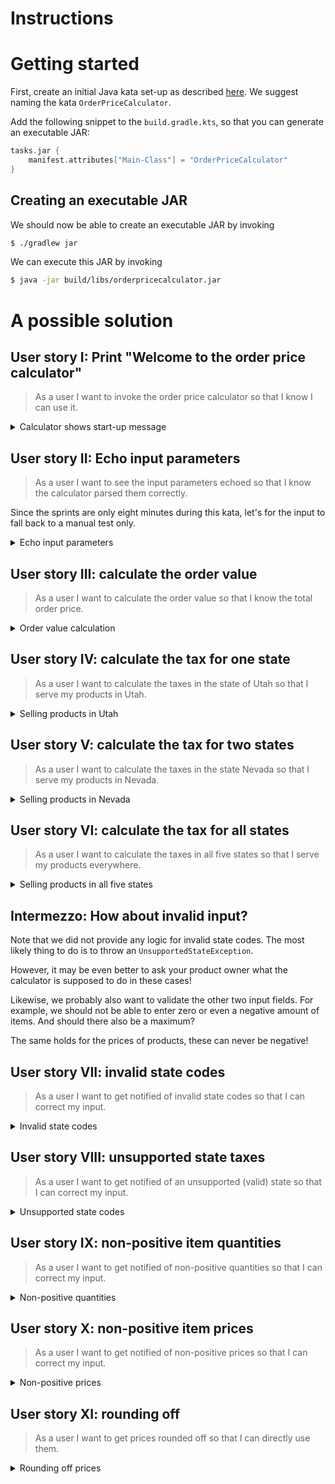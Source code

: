 # Instructions

# Getting started

First, create an initial Java kata set-up as described [here](https://github.com/zhendrikse/tdd/tree/master/cookiecutter).
We suggest naming the kata `OrderPriceCalculator`.

Add the following snippet to the `build.gradle.kts`, so that you can generate an executable JAR:

```kotlin
tasks.jar {
    manifest.attributes["Main-Class"] = "OrderPriceCalculator"
}
```

## Creating an executable JAR

We should now be able to create an executable JAR by invoking

```bash
$ ./gradlew jar
```

We can execute this JAR by invoking

```bash
$ java -jar build/libs/orderpricecalculator.jar
```

# A possible solution

## User story I: Print "Welcome to the order price calculator"

> As a user I want to invoke the order price calculator so that I know I can use it.

<details>
  <summary>Calculator shows start-up message</summary>

Let's write a test first:

```java
class OrderPriceCalculatorTest {
    @Test 
    void calculatorShowsStartUpMessage() {
        OrderPriceCalculator classUnderTest = new OrderPriceCalculator();
        assertEquals(classUnderTest.getStartUpMessage(), "Welcome to the order price calculator!");
    }
}
```

and make it pass

```java
public class OrderPriceCalculator {
    public String getStartUpMessage() {
        return "Welcome to the order price calculator!";
    }
    // ...
```

Also, we need to verify the output when we run the executable JAR file:

```bash
$ java -jar build/libs/orderpricecalculator.jar 
Picked up JAVA_TOOL_OPTIONS:  -Xmx3489m
Welcome to the order price calculator!
```

</details>

## User story II: Echo input parameters

> As a user I want to see the input parameters echoed so that I know the calculator parsed them correctly.

Since the sprints are only eight minutes during this kata, let's for the input to fall back to a manual test only.

<details>
  <summary>Echo input parameters</summary>

Let's collect all parameters into one value (i.e. immutable) object:

```java
public class InputParameters {
    public final int quantity;
    public final double price;
    public final String state;

    public InputParameters(final int quantity, final double price, final String state) {
        this.quantity = quantity;
        this.price = price;
        this.state = state;
    }

    public String toString() {
        return "Quantity: " + quantity + ", Price: " + price + ", State: " + state;
    }
}
```

With this object, we can easily read the input parameters from the command line

```java
    // ...

    public InputParameters readInputParameters() {
        try (Scanner scanner = new Scanner(System.in)) {
            System.out.print("How many items: ");
            Integer numberOfItems = scanner.nextInt();

            System.out.print("Price item: ");
            Double pricePerItem = scanner.nextDouble();

            System.out.print("Two-letter state code: ");
            String stateCode = scanner.next();

            return new InputParameters(numberOfItems, pricePerItem, stateCode);
        }
    }

    public static void main(String[] args) {
        final OrderPriceCalculator calculator = new OrderPriceCalculator();
        System.out.println(calculator.getStartUpMessage());
        System.out.println(calculator.readInputParameters());
    }
}
```
</details>

## User story III: calculate the order value

> As a user I want to calculate the order value so that I know the total order price.

<details>
<summary>Order value calculation</summary>

Let's write a test first!

```java
@Test
void calculatesOrderValue() {
    assertEquals(calculator.calculateOrderValue(2, 345.00), 690.00);
}
```

We can make this test pass by adding the `calculateOrderValue()` method to the production code:

```java
Double calculateOrderValue(final int quantity, final double price) {
    return quantity * price;
}
```

Finally, this should also be echoed on the console:

```java
public static void main(String[] args) {
    final OrderPriceCalculator calculator = new OrderPriceCalculator();
    System.out.println(calculator.getStartUpMessage());

    final InputParameters input = calculator.readInputParameters();
    System.out.println(input);
    System.out.println(calculator.calculateOrderValue(input.quantity, input.price));
}
```
</details>

## User story IV: calculate the tax for one state

> As a user I want to calculate the taxes in the state of Utah so that I serve my products in Utah.

<details>
<summary>Selling products in Utah</summary>

Let's write a test first!

```java
@Test
void calculatesTaxesInUtah() {
    OrderPriceCalculator classUnderTest = new OrderPriceCalculator();
    assertEquals(classUnderTest.calculateTax(new InputParameters(2, 345.00, "UT")), 47.265);
}
```

We can make this test pass by adding the `calculateTax()` method to the production code:

```java
Double calculateTax(final InputParameters input) {
    return calculateOrderValue(input.quantity, input.price) * 6.85 * 0.01;
}
```

Finally, this should also be echoed on the console:

```java
public static void main(String[] args) {
    final OrderPriceCalculator calculator = new OrderPriceCalculator();
    System.out.println(calculator.getStartUpMessage());

    final InputParameters input = calculator.readInputParameters();
    System.out.println(input);
    System.out.println(calculator.calculateTax(input));
}
```

</details>

## User story V: calculate the tax for two states

> As a user I want to calculate the taxes in the state Nevada so that I serve my products in Nevada.

<details>
<summary>Selling products in Nevada</summary>

Let's write a test first!

```java
@Test
void calculatesTaxesInNevada() {
    OrderPriceCalculator classUnderTest = new OrderPriceCalculator();
    assertEquals(classUnderTest.calculateTax(new InputParameters(2, 345.00, "NV")), 55.20);
}
```

We make this test pass easily

```java
public Double calculateTax(final InputParameters input) {
    if (input.state.equals("UT"))
        return calculateOrderValue(input.quantity, input.price) * 6.85 * 0.01;

    return calculateOrderValue(input.quantity, input.price) * 8.00 * 0.01;
}
```

No further changes in the `main()` method are needed at this point.

</details>

## User story VI: calculate the tax for all states

> As a user I want to calculate the taxes in all five states so that I serve my products everywhere.

<details>
<summary>Selling products in all five states</summary>

Let's write a test first!

```java
@Test 
void calculatesTaxesInTexas() {
    assertEquals(calculator.calculateTax(new InputParameters(2, 345.00, "TX")), 43.125);
}
```

We make this test pass by

```java
public Double calculateTax(final InputParameters input) {
    if (input.state.equals("UT"))
        return calculateOrderValue(input.quantity, input.price) * 6.85 * 0.01;
    else if (input.state.equals("TX"))
        return calculateOrderValue(input.quantity, input.price) * 6.25 * 0.01;

    return calculateOrderValue(input.quantity, input.price) * 8.00 * 0.01;
}
```

which can then easily be refactored to

```java
public class OrderPriceCalculator {
    private Map<String, Double> stateTaxMap = new HashMap<>();

    // ...

    public Double calculateTax(final InputParameters input) {
        return calculateOrderValue(input.quantity, input.price) * stateTaxMap.get(input.state) * 0.01;
    }

    public void configure(String state, double tax) {
        stateTaxMap.put(state, tax);
    }

    public static void main(String[] args) {
        final OrderPriceCalculator calculator = new OrderPriceCalculator();
        calculator.configure("UT", 6.85);
        calculator.configure("NV", 8.00);
        calculator.configure("TX", 6.25);
        calculator.configure("AL", 4.00);
        calculator.configure("CA", 8.25);
    
        // ...
```
</details>

## Intermezzo: How about invalid input?

Note that we did not provide any logic for invalid state codes.
The most likely thing to do is to throw an `UnsupportedStateException`.

However, it may be even better to ask your product owner what the calculator
is supposed to do in these cases!

Likewise, we probably also want to validate the other two input fields.
For example, we should not be able to enter zero or even a negative amount
of items. And should there also be a maximum?

The same holds for the prices of products, these can never be
negative!

## User story VII: invalid state codes

> As a user I want to get notified of invalid state codes so that I can correct my input.

<details>
<summary>Invalid state codes</summary>

Let's write a test first!

```java
@Test 
void letsUserKnowThatStateCodeIsinvalid() {
    IllegalArgumentException thrown = assertThrows(
        IllegalArgumentException.class,
        () -> calculator.calculateTax(new InputParameters(2, 345.00, "99")),
        "Expected calculateTax() to throw, but it didn't"
        );
}
```

We can make this test pass by introducing an enumeration for the state codes:

```java
enum State {
    NY,
    TX,
    NV,
    CA,
    AL,
    UT
}
```

And removing the [primitive obsession](https://refactoring.guru/smells/primitive-obsession) code smells in the `InputParameters`, `OrderPriceCalculator`, and `OrderPriceCalculatorTest`

```java
public class InputParameters {
    public final int quantity;
    public final double price;
    public final State state;

    public InputParameters(final int quantity, final double price, final String state) {
        if (quantity < 1) throw new IllegalArgumentException("Quantity should be positive");
        if (price < 0) throw new IllegalArgumentException("Price should be positive");

        this.quantity = quantity;
        this.price = price;
        this.state = State.valueOf(state);
    }

    // ...
```

As the sprints are so short, we'll leave the other two [primitive obsession](https://refactoring.guru/smells/primitive-obsession) code smells
for the price and quantity alone for the time being.

</details>

## User story VIII: unsupported state taxes

> As a user I want to get notified of an unsupported (valid) state so that I can correct my input.

<details>
<summary>Unsupported state codes</summary>

Let's write a test first!

```java
@Test 
void letsUserKnowThatStateCodeIsUnsupported() {
    UnsupportedStateException thrown = assertThrows(
        UnsupportedStateException.class,
        () -> calculator.calculateTax(new InputParameters(2, 345.00, "NY")),
        "Expected calculateTax() to throw, but it didn't"
        );

        assertTrue(thrown.getMessage().contains("Unsupported state: 'NY'"));
}
```

We can make this test pass by modifying the `calculateTax()` method:

```java
public Double calculateTax(final InputParameters input) {
    if (!stateTaxMap.containsKey(input.state))
        throw new UnsupportedStateException("Unknown state code: '" + input.state + "'");
    return input.quantity * input.price * stateTaxMap.get(input.state) * 0.01;
}
```

</details>

## User story IX: non-positive item quantities

> As a user I want to get notified of non-positive quantities so that I can correct my input.

<details>
<summary>Non-positive quantities</summary>

Let's write a test first!

```java
@Test 
void letsUserKnowThatNonPositiveQuantityIsUnsupported() {
    IllegalArgumentException thrown = assertThrows(
        IllegalArgumentException.class,
        () -> calculator.calculateTax(new InputParameters(0, 345.00, "UT")),
        "Expected calculateTax() to throw, but it didn't"
        );

        assertTrue(thrown.getMessage().contains("Quantity should be positive"));
}
```
We can make this test pass by adding a guard statement to the constructor of the input parameters:

```java
    public InputParameters(final int quantity, final double price, final String state) {
        if (quantity < 1) throw new IllegalArgumentException("Quantity should be positive");

        // ...
```
</details>

## User story X: non-positive item prices

> As a user I want to get notified of non-positive prices so that I can correct my input.

<details>
<summary>Non-positive prices</summary>

Let's write a test first!

```java
@Test 
void letsUserKnowThatNonPositivePriceIsUnsupported() {
    IllegalArgumentException thrown = assertThrows(
        IllegalArgumentException.class,
        () -> calculator.calculateTax(new InputParameters(1, -345.00, "UT")),
        "Expected calculateTax() to throw, but it didn't"
        );

        assertTrue(thrown.getMessage().contains("Price should be positive"));
}
```
We can make this test pass by adding a guard statement to the constructor of the input parameters:

```java
    public InputParameters(final int quantity, final double price, final String state) {
        if (price < 0) throw new IllegalArgumentException("Price should be positive");
        if (quantity < 1) throw new IllegalArgumentException("Quantity should be positive");

        // ...
```
</details>

## User story XI: rounding off

> As a user I want to get prices rounded off so that I can directly use them.

<details>
<summary>Rounding off prices</summary>

Let's write a test first!

```java